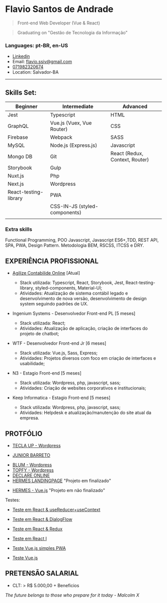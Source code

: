 # Flavio Santos de Andrade

> Front-end Web Developer (Vue & React)

> Graduating on "Gestão de Tecnologia da Informação"

### Languages: pt-BR, en-US

- [Linkedin](https://www.linkedin.com/in/flavio-andrade-900552192/)
- Email: flavio.ssiv@gmail.com
- [071982320674](https://api.whatsapp.com/send?1=pt_BR&phone=5571982320674)
- Location: Salvador-BA

---

## Skills Set:

<!-- > Subtitle: B - Beginner, I - Intermediate and A - Advanced -->

| Beginner              | Intermediate                  | Advanced                       |
| --------------------- | ----------------------------- | ------------------------------ |
| Jest                  | Typescript                    | HTML                           |
| GraphQL               | Vue.js (Vuex, Vue Router)     | CSS                            |
| Firebase              | Webpack                       | SASS                           |
| MySQL                 | Node.js (Express.js)          | Javascript                     |
| Mongo DB              | Git                           | React (Redux, Context, Router) |
| Storybook             | Gulp                          |                                |
| Nuxt.js               | Php                           |                                |
| Next.js               | Wordpress                     |                                |
| React-testing-library | PWA                           |                                |
|                       | CSS-IN-JS (styled-components) |                                |
|                       |                               |                                |

<!-- ### DevOps
Jenkins, Docker -->

### Extra skills

Functional Programming, POO Javascript, Javascript ES6+,TDD, REST API, SPA, PWA, Design Pattern.
Metodologia BEM, RSCSS, ITCSS e DRY.

<!-- Materialize CSS, Bulma CSS e Bootstrap. -->

## EXPERIÊNCIA PROFISSIONAL

- [Agilize Contabilide Online](https://www.agilize.com.br/) [Atual]
  - Stack utilizada: Typescript, React, Storybook, Jest, React-testing-library, styled-components, Material-UI;
  - Atividades: Atualização de sistema contábil legado e desenvolvimento de nova versão, desenvolvimento de design system seguindo padrões de UX.

- Ingenium Systems - Desenvolvedor Front-end PL [5 meses]
  - Stack utilizada: React;
  - Atividades: Atualização de aplicação, criação de interfaces do projeto de chatbot;

- WTF - Desenvolvedor Front-end Jr [6 meses]
  - Stack utilizada: Vue.js, Sass, Express;
  - Atividades: Projetos diversos com foco em criação de interfaces e usabilidade;

- N3 - Estagio Front-end [5 meses]
  - Stack utilizada: Wordpress, php, javascript, sass;
  - Atividades: Criação de websites corporativos e institucionais;

- Keep Informatica - Estagio Front-end [5 meses]
  - Stack utilizada: Wordpress, php, javascript, sass;
  - Atividades: Helpdesk e atualização/manutenção do site atual da empresa.

## PROTFÓLIO

- [TECLA UP - Wordpress](https://teclaup.com/)
<!-- - [MURAL PUBLICIDADE](http://www.muralpublicidade.com.br/v4/) -->
- [JUNIOR BARRETO](https://jrbarreto.com.br/)
<!-- - [KEEP INFORMATICA - Wordpress](http://www.keepinformatica.com.br/) -->
- [BLUM - Wordpress](http://www.blumdh.com.br/)
- [TOPFY  - Wordpress](http://topfy.net.br/)
- [DECLARE ONLINE](http://declareonline.com.br)
- [HERMES LANDINGPAGE](http://wtf.inf.br/hermes/) "Projeto em finalizado"
<!-- - [DRUMMOND](http://drummondpar.com) "mobile version" -->
- [HERMES - Vue.js](https://relaxed-lovelace-47c83d.netlify.com) "Projeto em não finalizado"

Testes:

- [Teste em React & useReducer+useContext](https://fsareactmusic.herokuapp.com/reactmusic)
- [Teste em React & DialogFlow](https://hidden-shore-37841.herokuapp.com)
- [Teste em React & Redux](https://crwn-live-fsa.herokuapp.com)
- [Teste em React I](https://fsassiv.github.io/fluent/)

- [Teste Vue.js simples PWA](https://thirsty-edison-a3034a.netlify.com/)
- [Teste Vue.js](https://fsassiv.github.io/tmdbclose/)

## PRETENSÃO SALARIAL

- CLT: > R\$ 5.000,00 + Beneficios

_The future belongs to those who prepare for it today - Malcolm X_
